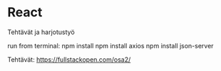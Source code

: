 # React
Tehtävät ja harjotustyö


run from terminal:
npm install
npm install axios
npm install json-server


Tehtävät:
https://fullstackopen.com/osa2/